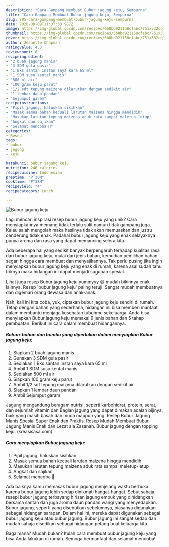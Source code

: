 ```yaml
---
description: "Cara Gampang Membuat Bubur jagung keju, Sempurna"
title: "Cara Gampang Membuat Bubur jagung keju, Sempurna"
slug: 805-cara-gampang-membuat-bubur-jagung-keju-sempurna
date: 2020-09-09T11:37:33.987Z
image: https://img-global.cpcdn.com/recipes/6b8bd921158cfabc/751x532cq70/bubur-jagung-keju-foto-resep-utama.jpg
thumbnail: https://img-global.cpcdn.com/recipes/6b8bd921158cfabc/751x532cq70/bubur-jagung-keju-foto-resep-utama.jpg
cover: https://img-global.cpcdn.com/recipes/6b8bd921158cfabc/751x532cq70/bubur-jagung-keju-foto-resep-utama.jpg
author: Jeanette Chapman
ratingvalue: 4.3
reviewcount: 8
recipeingredient:
- "2 buah jagung manis"
- "3 SDM gula pasir"
- "1 Bks santan instan saya kara 65 ml"
- "1 SDM susu kental manis"
- "500 ml air"
- "100 gram keju parut"
- "1/2 sdt tepung maizena dilarutkan dengan sedikit air"
- "1 lembar daun pandan"
- "Sejumput garam"
recipeinstructions:
- "Pipil jagung, haluskan sisihkan"
- "Masak semua bahan kecuali larutan maizena hingga mendidih"
- "Masukan larutan tepung maizena aduk rata sampai meletup-letup"
- "Angkat dan sajikan"
- "Selamat mencoba 🤗"
categories:
- Resep
tags:
- bubur
- jagung
- keju

katakunci: bubur jagung keju 
nutrition: 246 calories
recipecuisine: Indonesian
preptime: "PT38M"
cooktime: "PT38M"
recipeyield: "4"
recipecategory: Lunch

---
```



![Bubur jagung keju](https://img-global.cpcdn.com/recipes/6b8bd921158cfabc/751x532cq70/bubur-jagung-keju-foto-resep-utama.jpg)

Lagi mencari inspirasi resep bubur jagung keju yang unik? Cara menyiapkannya memang tidak terlalu sulit namun tidak gampang juga. Kalau salah mengolah maka hasilnya tidak akan memuaskan dan justru cenderung tidak enak. Padahal bubur jagung keju yang enak selayaknya punya aroma dan rasa yang dapat memancing selera kita.

Ada beberapa hal yang sedikit banyak berpengaruh terhadap kualitas rasa dari bubur jagung keju, mulai dari jenis bahan, kemudian pemilihan bahan segar, hingga cara membuat dan menyajikannya. Tak perlu pusing jika ingin menyiapkan bubur jagung keju yang enak di rumah, karena asal sudah tahu triknya maka hidangan ini dapat menjadi suguhan spesial.

Lihat juga resep Bubur jagung keju yummyyy 😋 mudah bikinnya enak lainnya. Resep &#39;bubur jagung keju&#39; paling teruji. Sangat mudah membuatnya dan digemari orang dewasa dan anak-anak.


Nah, kali ini kita coba, yuk, ciptakan bubur jagung keju sendiri di rumah. Tetap dengan bahan yang sederhana, hidangan ini bisa memberi manfaat dalam membantu menjaga kesehatan tubuhmu sekeluarga. Anda bisa menyiapkan Bubur jagung keju memakai 9 jenis bahan dan 5 tahap pembuatan. Berikut ini cara dalam membuat hidangannya.

<!--inarticleads1-->

##### Bahan-bahan dan bumbu yang diperlukan dalam menyiapkan Bubur jagung keju:

1. Siapkan 2 buah jagung manis
1. Gunakan 3 SDM gula pasir
1. Sediakan 1 Bks santan instan saya kara 65 ml
1. Ambil 1 SDM susu kental manis
1. Sediakan 500 ml air
1. Siapkan 100 gram keju parut
1. Ambil 1/2 sdt tepung maizena dilarutkan dengan sedikit air
1. Siapkan 1 lembar daun pandan
1. Ambil Sejumput garam


Jagung mengandung beragam nutrisi, seperti karbohidrat, protein, serat, dan sejumlah vitamin dan Bagian jagung yang dapat dimakan adalah bijinya, baik yang masih basah dan muda maupun yang. Resep Bubur Jagung Manis Spesial Super Enak dan Praktis. Resep Mudah Membuat Bubur Jagung Manis Enak dan Lezat ala Zasanah. Bubur jagung dengan topping keju. (kreasisasa.com). 

<!--inarticleads2-->

##### Cara menyiapkan Bubur jagung keju:

1. Pipil jagung, haluskan sisihkan
1. Masak semua bahan kecuali larutan maizena hingga mendidih
1. Masukan larutan tepung maizena aduk rata sampai meletup-letup
1. Angkat dan sajikan
1. Selamat mencoba 🤗


Ada baiknya kamu memasak bubur jagung menjelang waktu berbuka karena bubur jagung lebih sedap dinikmati hangat-hangat. Sebut sahaja resepi bubur jagung,terbayang hirisan jagung empuk yang dihidangkan bersama santan dan juga aroma daun pandan wangi yang menyedapkan. Bubur jagung, seperti yang disebutkan sebelumnya, biasanya digunakan sebagai hidangan sarapan. Dalam hal ini, mereka dapat digunakan sebagai bubur jagung keju atau bubur jagung. Bubur jagung ini sangat sedap dan mudah sahaja disedikan sebagai hidangan petang buat keluarga kita. 

Bagaimana? Mudah bukan? Itulah cara membuat bubur jagung keju yang bisa Anda lakukan di rumah. Semoga bermanfaat dan selamat mencoba!
